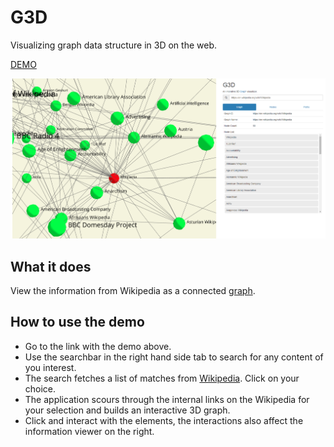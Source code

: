 # G3D
Visualizing graph data structure in 3D on the web.

[DEMO](https://g3d.pythonanywhere.com/)

![G3D Screenshot](/stock/screenshot_01.png)

## What it does
View the information from Wikipedia as a connected [graph](https://en.wikipedia.org/wiki/Graph_(discrete_mathematics)).

## How to use the demo
- Go to the link with the demo above.
- Use the searchbar in the right hand side tab to search for any content of you interest.
- The search fetches a list of matches from [Wikipedia](https://en.wikipedia.org/wiki/Wikipedia). Click on your choice.
- The application scours through the internal links on the Wikipedia for your selection and builds an interactive 3D graph.
- Click and interact with the elements, the interactions also affect the information viewer on the right.

